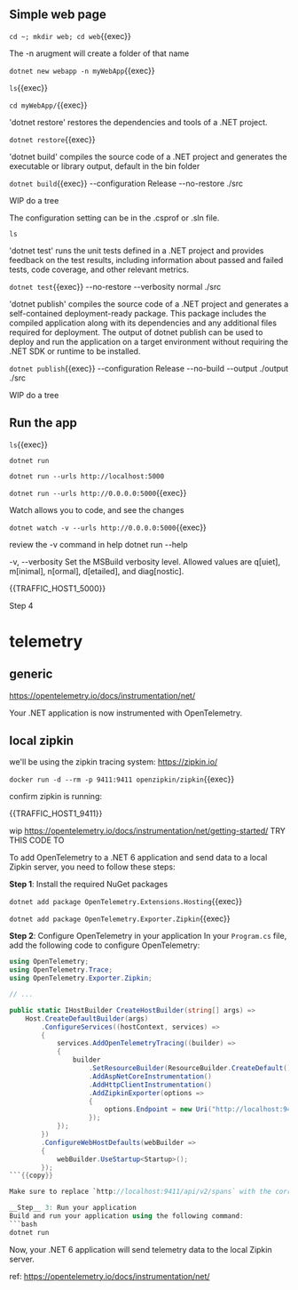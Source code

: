 

## Simple web page

`cd ~; mkdir web; cd web`{{exec}}

The -n arugment will create a folder of that name

`dotnet new webapp -n myWebApp`{{exec}}

`ls`{{exec}}

`cd myWebApp/`{{exec}}

'dotnet restore' restores the dependencies and tools of a .NET project.

`dotnet restore`{{exec}}

'dotnet build' compiles the source code of a .NET project and generates the executable or library output, default in the bin folder

`dotnet build`{{exec}} --configuration Release --no-restore ./src

WIP do a tree

The configuration setting can be in the .csprof or .sln file.

`ls`

'dotnet test' runs the unit tests defined in a .NET project and provides feedback on the test results, including information about passed and failed tests, code coverage, and other relevant metrics.

`dotnet test`{{exec}} --no-restore --verbosity normal ./src

'dotnet publish' compiles the source code of a .NET project and generates a self-contained deployment-ready package. This package includes the compiled application along with its dependencies and any additional files required for deployment. The output of dotnet publish can be used to deploy and run the application on a target environment without requiring the .NET SDK or runtime to be installed.

`dotnet publish`{{exec}} --configuration Release --no-build --output ./output ./src

WIP do a tree

## Run the app

`ls`{{exec}}

`dotnet run`

`dotnet run --urls http://localhost:5000`

`dotnet run --urls http://0.0.0.0:5000`{{exec}}

Watch allows you to code, and see the changes

`dotnet watch -v --urls http://0.0.0.0:5000`{{exec}}

review the -v command in help dotnet run --help

 -v, --verbosity <LEVEL> Set the MSBuild verbosity level. Allowed values are q[uiet], m[inimal], n[ormal], d[etailed], and diag[nostic].

{{TRAFFIC_HOST1_5000}}


Step 4

# telemetry

## generic

https://opentelemetry.io/docs/instrumentation/net/



   Your .NET  application is now instrumented with OpenTelemetry.



## local zipkin

we'll be using the zipkin tracing system: https://zipkin.io/

`docker run -d --rm -p 9411:9411 openzipkin/zipkin`{{exec}}

confirm zipkin is running:

{{TRAFFIC_HOST1_9411}}

wip https://opentelemetry.io/docs/instrumentation/net/getting-started/  TRY THIS CODE TO

To add OpenTelemetry to a .NET 6 application and send data to a local Zipkin server, you need to follow these steps:

__Step 1__: Install the required NuGet packages

`dotnet add package OpenTelemetry.Extensions.Hosting`{{exec}}

`dotnet add package OpenTelemetry.Exporter.Zipkin`{{exec}}


__Step 2__: Configure OpenTelemetry in your application
In your `Program.cs` file, add the following code to configure OpenTelemetry:

```csharp
using OpenTelemetry;
using OpenTelemetry.Trace;
using OpenTelemetry.Exporter.Zipkin;

// ...

public static IHostBuilder CreateHostBuilder(string[] args) =>
    Host.CreateDefaultBuilder(args)
        .ConfigureServices((hostContext, services) =>
        {
            services.AddOpenTelemetryTracing((builder) =>
            {
                builder
                    .SetResourceBuilder(ResourceBuilder.CreateDefault().AddService(hostContext.HostingEnvironment.ApplicationName))
                    .AddAspNetCoreInstrumentation()
                    .AddHttpClientInstrumentation()
                    .AddZipkinExporter(options =>
                    {
                        options.Endpoint = new Uri("http://localhost:9411/api/v2/spans");
                    });
            });
        })
        .ConfigureWebHostDefaults(webBuilder =>
        {
            webBuilder.UseStartup<Startup>();
        });
```{{copy}}

Make sure to replace `http://localhost:9411/api/v2/spans` with the correct URL of your local Zipkin server.

__Step__ 3: Run your application
Build and run your application using the following command:
```bash
dotnet run
```

Now, your .NET 6 application will send telemetry data to the local Zipkin server.

ref: https://opentelemetry.io/docs/instrumentation/net/




